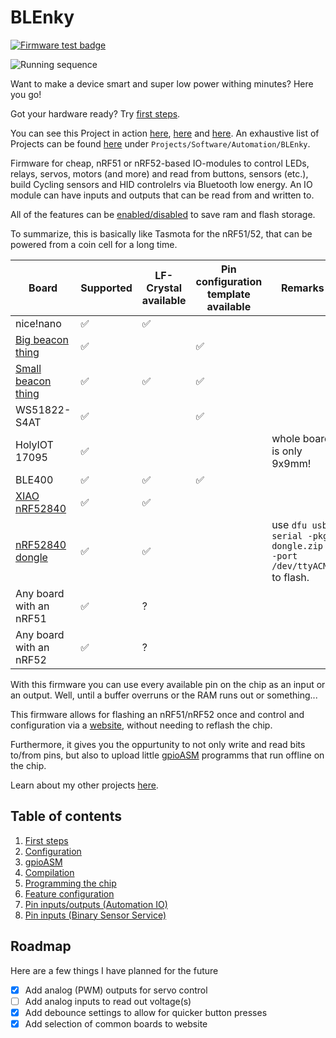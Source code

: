 # BLEnky

[![Firmware test badge](https://github.com/dakhnod/blenky/actions/workflows/firmware-test.yml/badge.svg 'Firmware test badge')](https://github.com/dakhnod/BLEnky/actions/workflows/firmware-test.yml)


![Running sequence](https://user-images.githubusercontent.com/26143255/189000402-cf582116-7096-429b-8a44-aa2442ba5524.gif)

Want to make a device smart and super low power withing minutes? Here you go!

Got your hardware ready? Try [first steps](docs/FIRST_STEPS.md).

You can see this Project in action [here](https://youtu.be/jnUlXBZHBno), [here](https://youtu.be/GZ5C588gBdo) and [here](https://youtu.be/10ko1Ppw78A).
An exhaustive list of Projects can be found [here](https://daniel.nullco.de/) under `Projects/Software/Automation/BLEnky`.

Firmware for cheap, nRF51 or nRF52-based IO-modules to control LEDs, relays, servos, motors (and more) and read from buttons, sensors (etc.), build Cycling sensors and HID controlelrs via Bluetooth low energy.
An IO module can have inputs and outputs that can be read from and written to.

All of the features can be [enabled/disabled](docs/FEATURES.md) to save ram and flash storage.

To summarize, this is basically like Tasmota for the nRF51/52, that can be powered from a coin cell for a long time.

|Board|Supported|LF-Crystal available|Pin configuration template available|Remarks|
|-----|---------|-------|---------|-----|
|nice!nano|✅|✅|||
|[Big beacon thing](https://de.aliexpress.com/item/32988225162.html?spm=a2g0o.productlist.main.3.1281Dxz4Dxz4uj&algo_pvid=0cb69d44-82b4-4ea6-9012-2a53f58d2dcc&algo_exp_id=0cb69d44-82b4-4ea6-9012-2a53f58d2dcc-1&pdp_npi=4%40dis%21EUR%213.09%213.09%21%21%213.14%213.14%21%402103890917383147672042275e555a%2166814403390%21sea%21DE%211858291489%21X&curPageLogUid=25giPJzksnGr&utparam-url=scene%3Asearch%7Cquery_from%3A)|✅||✅|
|[Small beacon thing](https://de.aliexpress.com/item/32872483730.html?spm=a2g0o.productlist.main.41.1281Dxz4Dxz4uj&algo_pvid=0cb69d44-82b4-4ea6-9012-2a53f58d2dcc&algo_exp_id=0cb69d44-82b4-4ea6-9012-2a53f58d2dcc-20&pdp_npi=4%40dis%21EUR%215.51%214.79%21%21%215.59%214.86%21%402103890917383147672042275e555a%2165507258407%21sea%21DE%211858291489%21X&curPageLogUid=NJ5twh8e5mzM&utparam-url=scene%3Asearch%7Cquery_from%3A)|✅|✅|✅|
|WS51822-S4AT|✅||✅|
|HolyIOT 17095|✅|||whole board is only 9x9mm!|
|BLE400|✅|✅|✅|
|[XIAO nRF52840](https://www.seeedstudio.com/Seeed-XIAO-BLE-nRF52840-p-5201.html)|✅|✅||
|[nRF52840 dongle](https://www.nordicsemi.com/Products/Development-hardware/nRF52840-Dongle/Download?lang=en#infotabs)|✅|✅||use `dfu usb-serial -pkg dongle.zip --port /dev/ttyACMX` to flash.
|Any board with an nRF51|✅|?||
|Any board with an nRF52|✅|?||

With this firmware you can use every available pin on the chip as an input or an output.
Well, until a buffer overruns or the RAM runs out or something...

This firmware allows for flashing an nRF51/nRF52 once and control and configuration via a [website](https://ble.nullco.de),
without needing to reflash the chip.

Furthermore, it gives you the oppurtunity to not only write and read bits to/from pins, but also to upload little [gpioASM](https://github.com/dakhnod/gpioASM) programms that run offline on the chip.

Learn about my other projects [here](https://daniel.nullco.de).

## Table of contents

1. [First steps](docs/FIRST_STEPS.md)
2. [Configuration](docs/CONFIGURATION.md)
3. [gpioASM](docs/GPIO_ASM_SERVICE.md)
4. [Compilation](docs/COMPILATION.md)
5. [Programming the chip](docs/FLASHING.md)
6. [Feature configuration](docs/FEATURES.md)
7. [Pin inputs/outputs (Automation IO)](docs/AUTOMATION_IO_SERVICE.md)
8. [Pin inputs (Binary Sensor Service)](docs/BINARY_SENSOR_SERVICE.md)

## Roadmap

Here are a few things I have planned for the future

- [x] Add analog (PWM) outputs for servo control
- [ ] Add analog inputs to read out voltage(s)
- [x] Add debounce settings to allow for quicker button presses
- [x] Add selection of common boards to website
